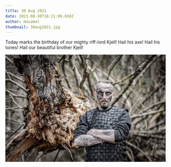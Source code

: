 ```yaml
---
title: 30 Aug 2021
date: 2021-08-30T16:21:09.650Z
author: Havamal
thumbnail: 30aug2021.jpg
---
```


Today marks the birthday of our mighty riff-lord Kjell!
Hail his axe! Hail his tones! Hail our beautiful brother Kjell!

![30aug2021.jpg](./30aug2021.jpg)
